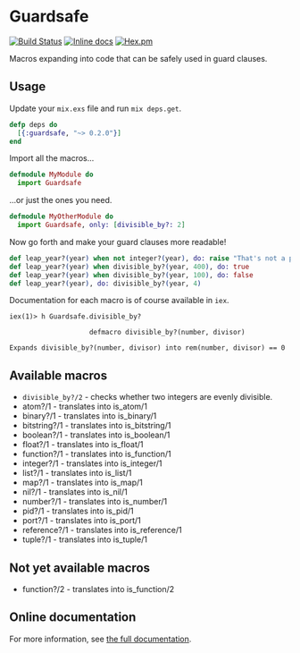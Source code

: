 # Guardsafe

[![Build Status](https://travis-ci.org/DevL/guardsafe.svg?branch=master)](https://travis-ci.org/DevL/guardsafe)
[![Inline docs](http://inch-ci.org/github/DevL/guardsafe.svg?branch=master)](http://inch-ci.org/github/DevL/guardsafe)
[![Hex.pm](https://img.shields.io/hexpm/v/guardsafe.svg)](https://hex.pm/packages/guardsafe)

Macros expanding into code that can be safely used in guard clauses.

## Usage

Update your `mix.exs` file and run `mix deps.get`.
```elixir
defp deps do
  [{:guardsafe, "~> 0.2.0"}]
end
```

Import all the macros...
```elixir
defmodule MyModule do
  import Guardsafe
```

...or just the ones you need.
```elixir
defmodule MyOtherModule do
  import Guardsafe, only: [divisible_by?: 2]
```

Now go forth and make your guard clauses more readable!
```elixir
def leap_year?(year) when not integer?(year), do: raise "That's not a proper year!"
def leap_year?(year) when divisible_by?(year, 400), do: true
def leap_year?(year) when divisible_by?(year, 100), do: false
def leap_year?(year), do: divisible_by?(year, 4)
```

Documentation for each macro is of course available in `iex`.
```
iex(1)> h Guardsafe.divisible_by?

                    defmacro divisible_by?(number, divisor)

Expands divisible_by?(number, divisor) into rem(number, divisor) == 0
```

## Available macros

* `divisible_by?/2` - checks whether two integers are evenly divisible.
* atom?/1 - translates into is_atom/1
* binary?/1 - translates into is_binary/1
* bitstring?/1 - translates into is_bitstring/1
* boolean?/1 - translates into is_boolean/1
* float?/1 - translates into is_float/1
* function?/1 - translates into is_function/1
* integer?/1 - translates into is_integer/1
* list?/1 - translates into is_list/1
* map?/1 - translates into is_map/1
* nil?/1 - translates into is_nil/1
* number?/1 - translates into is_number/1
* pid?/1 - translates into is_pid/1
* port?/1 - translates into is_port/1
* reference?/1 - translates into is_reference/1
* tuple?/1 - translates into is_tuple/1

## Not yet available macros

* function?/2 - translates into is_function/2

## Online documentation

For more information, see [the full documentation](http://hexdocs.pm/guardsafe/).
